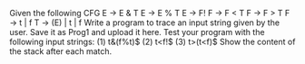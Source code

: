 Given the following CFG
    E -> E & T
    E -> E % T
    E -> F!
    F -> F < T
    F -> F > T
    F -> t | f
    T -> (E) | t | f
Write a program to trace an input string given by the user. Save it as Prog1 and upload it here. Test your program with the following input strings: 
(1) t&(f%t)$
(2) t<f!$
(3) t>(t<f)$
Show the content of the stack after each match. 

